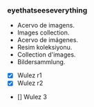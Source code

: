 ### eyethatseeseverything

* Acervo de imagens.
* Images collection.
* Acervo de imágenes.
* Resim koleksiyonu.
* Collection d'images.
* Bildersammlung.

- [x] Wulez r1
- [x] Wulez r2
- []  Wulez 3